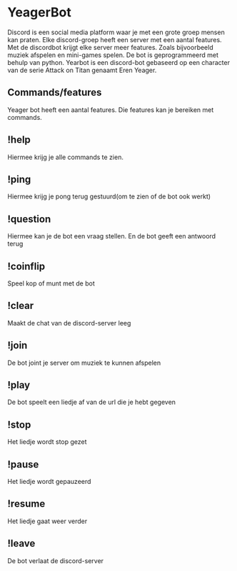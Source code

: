 # YeagerBot
Discord is een social media platform waar je met een grote groep mensen kan praten. Elke discord-groep heeft een server met een aantal features. Met de discordbot krijgt elke server meer features. Zoals bijvoorbeeld muziek afspelen en mini-games spelen. De bot is geprogrammeerd met behulp van python.
Yearbot is een discord-bot gebaseerd op een character van de serie Attack on Titan genaamt Eren Yeager.


## Commands/features
Yeager bot heeft een aantal features. Die features kan je bereiken met commands.
## !help
Hiermee krijg je alle commands te zien.
## !ping
Hiermee krijg je pong terug gestuurd(om te zien of de bot ook werkt)
## !question
Hiermee kan je de bot een vraag stellen. En de bot geeft een antwoord terug
## !coinflip
Speel kop of munt met de bot
## !clear
Maakt de chat van de discord-server leeg
## !join
De bot joint je server om muziek te kunnen afspelen
## !play
De bot speelt een liedje af van de url die je hebt gegeven
## !stop
Het liedje wordt stop gezet
## !pause
Het liedje wordt gepauzeerd
## !resume
Het liedje gaat weer verder
## !leave
De bot verlaat de discord-server





